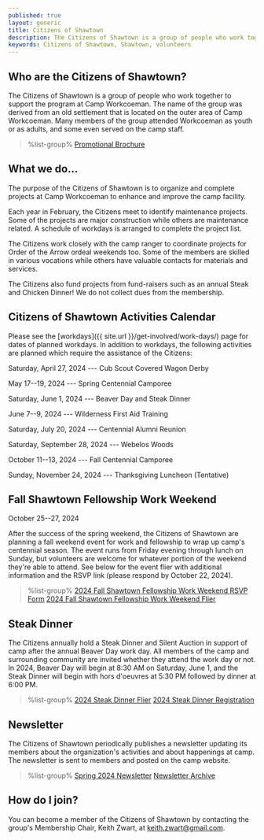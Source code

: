 ```yaml
---
published: true
layout: generic
title: Citizens of Shawtown
description: The Citizens of Shawtown is a group of people who work together to support the program at Camp Workcoeman. Many members of the group attended Workcoeman as youth or as adults, and some even served on the camp staff.
keywords: Citizens of Shawtown, Shawtown, volunteers
---
```


## Who are the Citizens of Shawtown?

The Citizens of Shawtown is a group of people who work together to support the
program at Camp Workcoeman. The name of the group was derived from an old
settlement that is located on the outer area of Camp Workcoeman. Many members
of the group attended Workcoeman as youth or as adults, and some even served on
the camp staff.

> %list-group%
> <a href="{{ site.url }}/pdf/2020/2020-shawtown-brochure.pdf" class="list-group-item">Promotional Brochure</a>

## What we do...

The purpose of the Citizens of Shawtown is to organize and complete projects at
Camp Workcoeman to enhance and improve the camp facility.

Each year in February, the Citizens meet to identify maintenance projects. Some
of the projects are major construction while others are maintenance related. A
schedule of workdays is arranged to complete the project list.

The Citizens work closely with the camp ranger to coordinate projects for Order
of the Arrow ordeal weekends too. Some of the members are skilled in various
vocations while others have valuable contacts for materials and services.

The Citizens also fund projects from fund-raisers such as an annual Steak and
Chicken Dinner! We do not collect dues from the membership.

## Citizens of Shawtown Activities Calendar

Please see the [workdays]({{ site.url }}/get-involved/work-days/) page for dates of planned workdays. In addition to workdays, the following activities are planned which require the assistance of the Citizens:

Saturday, April 27, 2024 --- Cub Scout Covered Wagon Derby

May 17--19, 2024 --- Spring Centennial Camporee

Saturday, June 1, 2024 --- Beaver Day and Steak Dinner

June 7--9, 2024 --- Wilderness First Aid Training

Saturday, July 20, 2024 --- Centennial Alumni Reunion

Saturday, September 28, 2024 --- Webelos Woods

October 11--13, 2024 --- Fall Centennial Camporee

Sunday, November 24, 2024 --- Thanksgiving Luncheon (Tentative)

## Fall Shawtown Fellowship Work Weekend

October 25--27, 2024

After the success of the spring weekend, the Citizens of Shawtown are planning a fall weekend event for work and fellowship to wrap up camp's centennial season. The event runs from Friday evening through lunch on Sunday, but volunteers are welcome for whatever portion of the weekend they're able to attend. See below for the event flier with additional information and the RSVP link (please respond by October 22, 2024).

> %list-group%
> <a href="https://forms.gle/r5zYCHscHi6EJ6Cf6" class="list-group-item">2024 Fall Shawtown Fellowship Work Weekend RSVP Form</a>
> <a href="{{ site.url }}/pdf/2024/2024-shawtown-fall-work-weekend.pdf" class="list-group-item">2024 Fall Shawtown Fellowship Work Weekend Flier</a>

## Steak Dinner

The Citizens annually hold a Steak Dinner and Silent Auction in support of camp after the annual Beaver Day work day. All members of the camp and surrounding community are invited whether they attend the work day or not. In 2024, Beaver Day will begin at 8:30 AM on Saturday, June 1, and the Steak Dinner will begin with hors d'oeuvres at 5:30 PM followed by dinner at 6:00 PM.

> %list-group%
> <a href="{{ site.url }}/pdf/2024/2024-steak-dinner.pdf" class="list-group-item">2024 Steak Dinner Flier</a>
> <a href="https://scoutingevent.com/066-82450" class="list-group-item">2024 Steak Dinner Registration</a>

## Newsletter

The Citizens of Shawtown periodically publishes a newsletter updating its members about the organization's activities and about happenings at camp. The newsletter is sent to members and posted on the camp website.

> %list-group%
> <a href="{{ site.url }}/pdf/2024/shawtown-spring-2024.pdf" class="list-group-item">Spring 2024 Newsletter</a>
> <a href="{{ site.url }}/get-involved/citizens-of-shawtown/archive/" class="list-group-item">Newsletter Archive</a>

## How do I join?

You can become a member of the Citizens of Shawtown by contacting the group's
Membership Chair, Keith Zwart, at [keith.zwart@gmail.com](mailto:keith.zwart@gmail.com).

